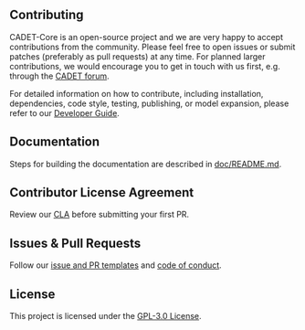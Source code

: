 ## Contributing

CADET-Core is an open-source project and we are very happy to accept contributions from the community.
Please feel free to open issues or submit patches (preferably as pull requests) at any time.
For planned larger contributions, we would encourage you to get in touch with us first, e.g. through the [CADET forum](https://forum.cadet-web.de/).

For detailed information on how to contribute, including installation, dependencies, code style, testing, publishing, or model expansion, please refer to our [Developer Guide](https://cadet.github.io/master/developer_guide/index.html).

## Documentation

Steps for building the documentation are described in [doc/README.md](doc/README.md).

## Contributor License Agreement

Review our [CLA](CLA.md) before submitting your first PR.

## Issues & Pull Requests

Follow our [issue and PR templates](.github/ISSUE_TEMPLATE/) and [code of conduct](CODE_OF_CONDUCT.md).

## License

This project is licensed under the [GPL-3.0 License](LICENSE.txt).
